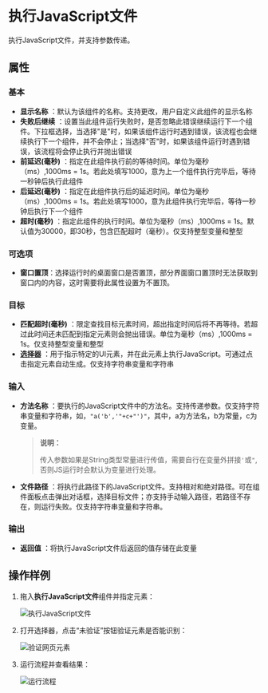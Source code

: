 # 执行JavaScript文件

执行JavaScript文件，并支持参数传递。

## 属性

### 基本

- **显示名称** ：默认为该组件的名称。支持更改，用户自定义此组件的显示名称
- **失败后继续** ：设置当此组件运行失败时，是否忽略此错误继续运行下一个组件。下拉框选择，当选择"是"时，如果该组件运行时遇到错误，该流程也会继续执行下一个组件，并不会停止；当选择"否"时，如果该组件运行时遇到错误，该流程将会停止执行并抛出错误
- **前延迟(毫秒)** ：指定在此组件执行前的等待时间。单位为毫秒（ms）,1000ms = 1s。若此处填写1000，意为上一个组件执行完毕后，等待一秒钟后执行此组件
- **后延迟(毫秒)** ：指定在此组件执行后的延迟时间。单位为毫秒（ms）,1000ms = 1s。若此处填写1000，意为此组件执行完毕后，等待一秒钟后执行下一个组件
- **超时(毫秒)** ：指定此组件的执行时间。单位为毫秒（ms）,1000ms = 1s。默认值为30000，即30秒，包含匹配超时（毫秒）。仅支持整型变量和整型

### 可选项

- **窗口置顶**：选择运行时的桌面窗口是否置顶，部分界面窗口置顶时无法获取到窗口内的内容，这时需要将此属性设置为不置顶。

### 目标

- **匹配超时(毫秒)** ：限定查找目标元素时间，超出指定时间后将不再等待。若超过此时间还未匹配到指定元素则会抛出错误。单位为毫秒（ms）,1000ms = 1s。仅支持整型变量和整型
- **[选择器](../../Appendix/Selector.md?_v=v2020.4)** ：用于指示特定的UI元素，并在此元素上执行JavaScript。可通过点击指定元素自动生成。仅支持字符串变量和字符串

### 输入

- **方法名称** ：要执行的JavaScript文件中的方法名。支持传递参数。仅支持字符串变量和字符串，如，`"a('b','"+c+"')"`，其中，a为方法名，b为常量，c为变量。

  >**说明：**
  >
  >传入参数如果是String类型常量进行传值，需要自行在变量外拼接`'`或`"`,否则JS运行时会默认为变量进行处理。

- **文件路径** ：将执行此路径下的JavaScript文件。支持相对和绝对路径。可在组件面板点击弹出对话框，选择目标文件；亦支持手动输入路径，若路径不存在，则运行失败。仅支持字符串变量和字符串。

### 输出

- **返回值** ：将执行JavaScript文件后返回的值存储在此变量

## 操作样例

1. 拖入**执行JavaScript文件**组件并指定元素：

    ![执行JavaScript文件](https://docimages.blob.core.chinacloudapi.cn/images/Activities/executejavascriptfile20210630.png)

2. 打开选择器，点击“未验证”按钮验证元素是否能识别：

    ![验证网页元素](https://docimages.blob.core.chinacloudapi.cn/images/Activities/verifyjsfile20210630.png)

3. 运行流程并查看结果：

    ![运行流程](https://docimages.blob.core.chinacloudapi.cn/images/Activities/jsfileresult20210630.png)
